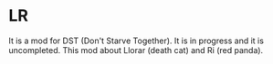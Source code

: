 # LR
It is a mod for DST (Don't Starve Together). It is in progress and it is uncompleted. This mod about Llorar (death cat) and Ri (red panda).
